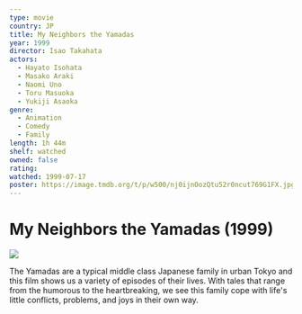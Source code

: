 ```yaml
---
type: movie
country: JP
title: My Neighbors the Yamadas
year: 1999
director: Isao Takahata
actors:
  - Hayato Isohata
  - Masako Araki
  - Naomi Uno
  - Toru Masuoka
  - Yukiji Asaoka
genre:
  - Animation
  - Comedy
  - Family
length: 1h 44m
shelf: watched
owned: false
rating:
watched: 1999-07-17
poster: https://image.tmdb.org/t/p/w500/nj0ijnOozQtu52r0ncut769G1FX.jpg
---
```


# My Neighbors the Yamadas (1999)

![](https://image.tmdb.org/t/p/w500/nj0ijnOozQtu52r0ncut769G1FX.jpg)

The Yamadas are a typical middle class Japanese family in urban Tokyo and this film shows us a variety of episodes of their lives. With tales that range from the humorous to the heartbreaking, we see this family cope with life's little conflicts, problems, and joys in their own way.